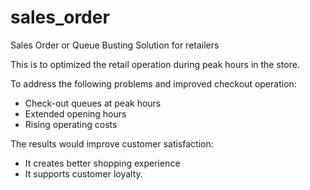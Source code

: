 # sales_order
Sales Order or Queue Busting Solution for retailers

This is to optimized the retail operation during peak hours in the store.

To address the following problems and improved checkout operation: 
   - Check-out queues at peak hours
   - Extended opening hours
   - Rising operating costs

The results would improve customer satisfaction:
   - It creates better shopping experience
   - It supports customer loyalty.

